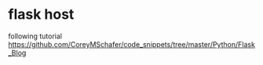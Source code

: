 # flask host


following tutorial https://github.com/CoreyMSchafer/code_snippets/tree/master/Python/Flask_Blog